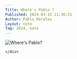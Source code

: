```yaml
---
Title: Where's Pablo ?
Published: 2024-03-15 11:30:51
Author: Pablo Morales
Layout: note
Tag: 2024, note
---
```

<div class="measure db center f5 f4-ns lh-copy">
   <img class="db w-100 mt4 mt5-ns" src="https://static.lifeofpablo.com/media/images/notes/wheres-pablo.jpg" alt="Where's Pablo? ">
   <div markdown="1">
   
    </div>
</div>